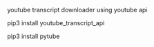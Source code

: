 youtube transcript downloader using youtube api


pip3 install youtube_transcript_api

pip3 install pytube
